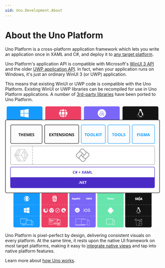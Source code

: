 ```yaml
---
uid: Uno.Development.About
---
```


# About the Uno Platform

Uno Platform is a cross-platform application framework which lets you write an application once in XAML and C#, and deploy it to [any target platform](getting-started/requirements.md). 

Uno Platform's application API is compatible with Microsoft's [WinUI 3 API](https://docs.microsoft.com/en-us/windows/apps/winui/winui3/) and the older [UWP application API](https://docs.microsoft.com/en-us/windows/uwp/get-started/). In fact, when your application runs on Windows, it's just an ordinary WinUI 3 (or UWP) application. 

This means that existing WinUI or UWP code is compatible with the Uno Platform. Existing WinUI or UWP libraries can be recompiled for use in Uno Platform applications. A number of [3rd-party libraries](supported-libraries.md) have been ported to Uno Platform.

![High-level architecture diagram - WinUI on Windows, Uno.UI on other platforms](Assets/high-level-architecture-copy.png)

Uno Platform is pixel-perfect by design, delivering consistent visuals on every platform. At the same time, it rests upon the native UI framework on most target platforms, making it easy to [integrate native views](native-views.md) and tap into native platform features. 

Learn more about [how Uno works](how-uno-works.md).
